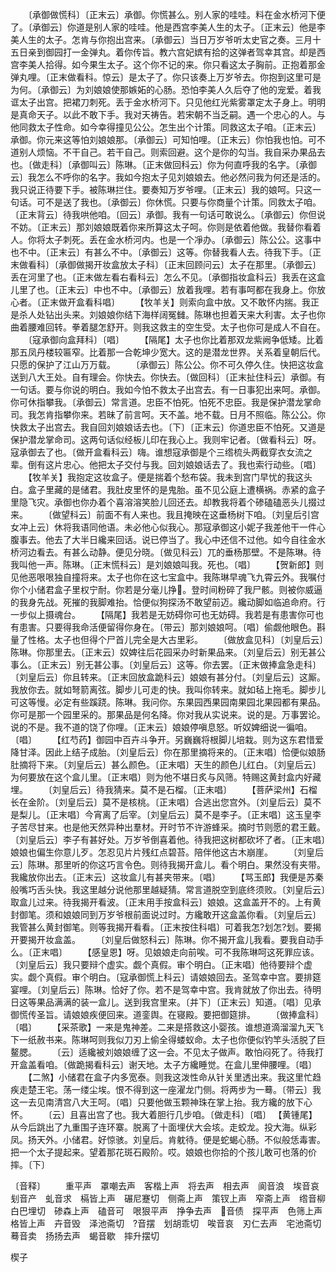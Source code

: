 <!-- { "loadSidebar": true } -->
　　〔承御做慌科〕〔正末云〕承御。你慌甚么。别人家的哇哇。料在金水桥河下便了。〔承御云〕你道是别人家的哇哇。他是西宫李美人生的太子。〔正末云〕他是李美人生的太子。怎肯与你抱出宫来。〔承御云〕当日万岁爷听太史官之奏。三月十五日亲到御园打一金弹丸。着你传旨。教六宫妃嫔有拾的这弹者驾幸其宫。却是西宫李美人拾得。如今果生太子。这个你不记的来。你只看这太子胸前。正抱着那金弹丸哩。〔正末做看科。惊云〕是太子了。你只该奏上万岁爷去。你抱到这里可是为何。〔承御云〕为刘娘娘使那嫉妬的心肠。恐怕李美人久后夺了他的宠爱。着我诓太子出宫。把裙刀刺死。丢于金水桥河下。只见他红光紫雾罩定太子身上。明明是真命天子。以此不敢下手。我对天祷告。若宋朝不当乏嗣。遇一个忠心的人。与他同救太子性命。如今幸得撞见公公。怎生出个计策。同救这太子咱。〔正末云〕承御。你元来这等怕刘娘娘那。〔承御云〕可知怕哩。〔正末云〕你怕我也怕。可不道别人烦恼。不干自己。若干自己。则索回避。这个是你的勾当。我自采办果品去也。〔做走科〕〔承御叫云〕陈琳。〔正末做回科云〕你为何直呼我的名字。〔承御云〕我怎么不呼你的名字。我如今抱太子见刘娘娘去。他必然问我为何还是活的。我只说正待要下手。被陈琳拦住。要奏知万岁爷哩。〔正末云〕我的娘呵。只这一句话。可不是送了我也。〔承御云〕你休慌。只要与你商量个计策。同救太子咱。〔正末背云〕待我哄他咱。〔回云〕承御。我有一句话可敢说么。〔承御云〕你但说不妨。〔正末云〕那刘娘娘既着你来所算这太子呵。你则是依着他做。我替你看着人。你将太子刺死。丢在金水桥河内。也是一个凈办。〔承御云〕陈公公。这事中也不中。〔正末云〕有甚么不中。〔承御云〕这等。你替我看人去。待我下手。〔正末做看科〕〔承御做揭开妆盒放太子科〕〔正末回顾问云〕太子在那里。〔承御云〕丢在河里了也。〔正末做左看右看科云〕怎么不见。〔承御指妆盒科云〕我丢在这盒儿里了也。〔正末云〕中也不中。〔承御云〕放着我哩。若有事呵都在我身上。你放心者。〔正末做开盒看科唱〕
　　【牧羊关】则索向盒中放。又不敢怀内揣。我正是杀人处钻出头来。刘娘娘你结下海样阔冤雠。陈琳也担着天来大利害。太子也你曲着腰难回转。拳着腿怎舒开。则我这救主的空生受。太子也你可是成人不自在。
　　〔寇承御向盒拜科〕〔唱〕
　　【隔尾】太子也你比着那双龙紫阙争低矮。比着那五凤丹楼较匾窄。比着那一合乾坤少宽大。这的是潜龙世界。关系着皇朝后代。只愿的保护了江山万万载。
　　〔承御云〕陈公公。你不可久停久住。快把这妆盒送到八大王处。自有理会。你快去。你快去。〔做回科〕〔正末扯住科云〕承御。有一句话。要与你说的明白。我如今怕不救太子出宫去。有一日事犯出来呵。承御。你可休指攀我。〔承御云〕常言道。忠臣不怕死。怕死不忠臣。我是保护潜龙掌命司。我怎肯指攀你来。若昧了前言呵。天不盖。地不载。日月不照临。陈公公。你快救太子出宫去。我自回刘娘娘话去也。〔下〕〔正末云〕你道忠臣不怕死。又道是保护潜龙掌命司。这两句话似经板儿印在我心上。我则牢记者。〔做看科云〕呀。寇承御去了也。〔做开盒看科云〕嗨。谁想寇承御是个三绺梳头两截穿衣女流之辈。倒有这片忠心。他把太子交付与我。回刘娘娘话去了。我也索行动些。〔唱〕
　　【牧羊关】我抱定这妆盒子。便是揣着个愁布袋。我未到宫门早忧的我这头白。盒子里藏的是储君。我肚皮里怀的是鬼胎。虽不见公庭上遭横祸。赤紧的盒子里隐飞灾。承御也你办着个喜溶溶笑脸儿回还去。却教我将着个碜磕磕恶头儿掇过来。
　　〔做望科云〕前面不有人来也。我且掩映在这垂杨树下咱。〔刘皇后引宫女冲上云〕休将我语同他语。未必他心似我心。那寇承御这小妮子我差他干一件心腹事去。他去了大半日纔来回话。说已停当了。我心中还信不过他。如今自往金水桥河边看去。有甚么动静。便见分晓。〔做见科云〕兀的垂杨那壁。不是陈琳。待我叫他一声。陈琳。〔正末慌科云〕是刘娘娘叫我。死也。〔唱〕
　　【贺新郎】则见他恶哏哏独自撞将来。太子也你在这七宝盒中。我陈琳早魂飞九霄云外。我嘱付你个小储君盒子里权宁耐。你若是分毫儿挣。登时间粉碎了我尸骸。则被你威逼的我身先战。死摧的我脚难抬。恰便似狗探汤不敢望前迈。纔动脚如临追命府。行一步似上摄魂台。
　　【隔尾】我若是无妨碍你可也无妨碍。我若是有患害你可也有患害。只要得我命活便留得你身在。〔带云〕那刘娘娘呵。〔唱〕偷觑他眼色。斟量了性格。太子也但得个尸首儿完全是大古里彩。
　　〔做放盒见科〕〔刘皇后云〕陈琳。你那里去。〔正末云〕奴婢往后花园采办时新果品来。〔刘皇后云〕别无甚公事么。〔正末云〕别无甚公事。〔刘皇后云〕这等。你去罢。〔正末做捧盒急走科〕〔刘皇后云〕你且转来。〔正末回放盒跪科云〕娘娘有甚分付。〔刘皇后云〕这厮。我放你去。就如弩箭离弦。脚步儿可走的快。我叫你转来。就如毡上拖毛。脚步儿可这等慢。必定有些蹊跷。陈琳。我问你。东果园西果园南果园北果园都有果品。你可是那一个园里采的。那果品是何名降。你对我从实说来。说的是。万事罢论。说的不是。我不道的饶了你哩。〔正末云〕娘娘停嗔息怒。听奴婢细说一徧咱。〔唱〕
　　【红芍药】御园中百卉斗争开。另巍巍将根脚儿培栽。则为这东君惜爱降甘泽。因此上结子成胎。〔刘皇后云〕你在那里摘将来的。〔正末唱〕恰便似娘肠肚摘将下来。〔刘皇后云〕甚么颜色。〔正末唱〕天生的颜色儿红白。〔刘皇后云〕为何要放在这个盒儿里。〔正末唱〕则为他不堪日炙与风筛。特赐这黄封盒内好藏埋。
　　〔刘皇后云〕待我猜来。莫不是石榴。〔正末唱〕
　　【菩萨梁州】石榴长在金阶。〔刘皇后云〕莫不是核桃。〔正末唱〕合逃出您宫外。〔刘皇后云〕莫不是梨儿。〔正末唱〕今宵离了后宰。〔刘皇后云〕莫不是李子。〔正末唱〕这玉皇李子苦尽甘来。也是他天然异种出羣材。开时节不许游蜂采。摘时节则愿的君王戴。〔刘皇后云〕李子有甚好处。万岁爷倒喜着他。待我把这树都砍坏了者。〔正末唱〕娘娘也偏生你意儿歹。怎忍见片片残红点碧苔。陪伴他这古木崩崖。
　　〔刘皇后云〕陈琳。那里听的你这巧言令色。则待我揭开盒儿。看个明白。果然没有夹带。我纔放你出去。〔正末云〕这妆盒儿有甚夹带来。〔唱〕
　　【骂玉郎】我便是苏秦般嘴巧舌头快。我这里越分说他那里越疑猜。常言道脱空到底终须败。〔刘皇后云〕取盒儿过来。待我揭开看波。〔正末用手按盒科云〕娘娘。这盒盖开不的。上有黄封御笔。须和娘娘同到万岁爷根前面说过时。方纔敢开这盒盖你看。〔刘皇后云〕我管甚么黄封御笔。则等我揭开看看。〔正末按住科唱〕可着我怎?划怎?划。要揭开要揭开妆盒盖。
　　〔刘皇后做怒科云〕陈琳。你不揭开盒儿我看。要我自动手么。〔正末唱〕
　　【感皇恩】呀。见娘娘走向前唉。可不我陈琳呵这死罪应该。〔刘皇后云〕我只要辩个虚实。觑个真假。审个明白。〔正末唱〕他待要辩个虚实。觑个真假。审个明白。〔寇承御慌上科云〕请娘娘回去。圣驾幸中宫。要排筵宴哩。〔刘皇后云〕陈琳。恰好了你。若不是驾幸中宫。我肯就放了你出去。待明日这等果品满满的装一盒儿。送到我宫里来。〔并下〕〔正末云〕知道。〔唱〕见承御慌传圣旨。请娘娘疾便回来。道銮舆。在寝殿。要把御筵排。
　　〔做捧盒科〕〔唱〕
　　【采茶歌】一来是鬼神差。二来是搭救这小婴孩。谁想道滴溜溜九天飞下一纸赦书来。陈琳呵则我似刀刃上偷全得蝼蚁命。太子也你便似钓竿头活脱了巨鳌腮。
　　〔云〕适纔被刘娘娘缠了这一会。不见太子做声。敢怕闷死了。待我打开盒盖看咱。〔做跪揭看科云〕谢天地。太子方纔睡觉。在盒儿里伸腰哩。〔唱〕
　　【二煞】小储君在盒子内多宽泰。则我这泼性命从针关里透出来。我这里忙趋疾走楚王宅。荡一缕尘埃。恨不得到这一座濯龙门侧。将两步为一蓦。〔带云〕我这一去见南清宫八大王呵。〔唱〕只要他做玉颗神珠在掌上抬。我方纔的放下心怀。
　　〔云〕且喜出宫了也。我大着胆行几步咱。〔做走科〕〔唱〕
【黄锺尾】从今后跳出了九重围子连环寨。脱离了十面埋伏大会垓。走蛟龙。投大海。纵彩凤。扬天外。小储君。好惊骇。刘皇后。肯躭待。便是蛇蝎心肠。不似般恁毒害。把一个太子提起来。望着那花斑石殿阶。哎。娘娘也你拾的个孩儿敢可也落的价摔。〔下〕

〔音释〕
　　重平声　罩嘲去声　客楷上声　将去声　相去声　阆音浪　埃音哀　刬音产　虬音求　槅皆上声　碾尼蹇切　侧斋上声　策钗上声　窄斋上声　绺音柳　白巴埋切　碜森上声　磕音可　哏狠平声　挣争去声　音债　探平声　色筛上声　格皆上声　卉音毁　泽池斋切　?音摆　划胡乖切　唉音哀　刃仁去声　宅池斋切　蓦音卖　扬扬去声　蝎音歇　摔升摆切

楔子

